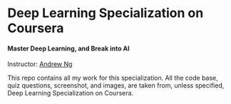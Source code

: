 # Deep Learning Specialization on Coursera
#### Master Deep Learning, and Break into AI

Instructor: <a href="http://www.andrewng.org/">Andrew Ng</a></p>

This repo contains all my work for this specialization. All the code base, quiz questions, screenshot, and images, are taken from, unless specified, Deep Learning Specialization on Coursera.
